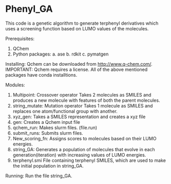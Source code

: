 # Phenyl_GA

This code is a genetic algorithm to generate terphenyl derivatives which uses a screening function
based on LUMO values of the molecules.

Prerequisites:
1. QChem
2. Python packages:
a. ase
b. rdkit
c. pymatgen

Installing:
Qchem can be downloaded from http://www.q-chem.com/. IMPORTANT: Qchem requires a license.
All of the above mentioned packages have conda installtions. 

Modules:
1. Multipoint: Crossover operator
   Takes 2 molecules as SMILES and produces a new molecule with features of both the parent 
   molecules.
2. string_mutate: Mutation operator
   Takes 1 molecule as SMILES and replaces one atom/functional group with another.
3. xyz_gen:
   Takes a SMILES representation and creates a xyz file
4. gen:
   Creates a Qchem input file
5. qchem_run:
   Makes slurm files. (file.run)
6. submit_runs:
   Submits slurm files.
7. New_scoring_fn: 
   Assigns scores to molecules based on their LUMO energies.
8. string_GA:
   Generates a population of molecules that evolve in each generation(iteration) with increasing
   values of LUMO energies.
9. terphenyl.smi
   File containing terphenyl SMILES, which are used to make the initial population in
   string_GA.
   
Running:
Run the file string_GA.
   
